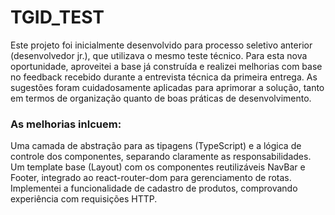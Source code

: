 # TGID_TEST


Este projeto foi inicialmente desenvolvido para processo seletivo anterior (desenvolvedor jr.), que utilizava o mesmo teste técnico. Para esta nova oportunidade, aproveitei a base já construída e realizei melhorias com base no feedback recebido durante a entrevista técnica da primeira entrega. As sugestões foram cuidadosamente aplicadas para aprimorar a solução, tanto em termos de organização quanto de boas práticas de desenvolvimento.

<h3>As melhorias inlcuem:</h3>
Uma camada de abstração para as tipagens (TypeScript) e a lógica de controle dos componentes, separando claramente as responsabilidades.<br/>
Um template base (Layout) com os componentes reutilizáveis NavBar e Footer, integrado ao react-router-dom para gerenciamento de rotas.<br/>
Implementei a funcionalidade de cadastro de produtos, comprovando experiência com requisições HTTP.<br/>
